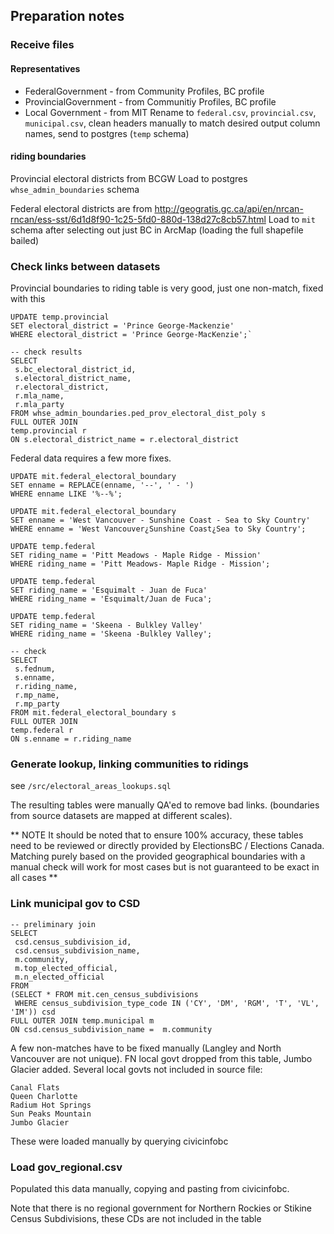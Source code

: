 ## Preparation notes

### Receive files

#### Representatives
- FederalGovernment - from Community Profiles, BC profile
- ProvincialGovernment - from Communitiy Profiles, BC profile
- Local Government - from MIT
Rename to `federal.csv`, `provincial.csv`, `municipal.csv`, clean headers manually to match desired output column names, send to postgres (`temp` schema)

#### riding boundaries
Provincial electoral districts from BCGW
Load to postgres `whse_admin_boundaries` schema

Federal electoral districts are from 
http://geogratis.gc.ca/api/en/nrcan-rncan/ess-sst/6d1d8f90-1c25-5fd0-880d-138d27c8cb57.html
Load to `mit` schema after selecting out just BC in ArcMap (loading the full shapefile bailed)

### Check links between datasets

Provincial boundaries to riding table is very good, just one non-match, fixed with this
```
UPDATE temp.provincial 
SET electoral_district = 'Prince George-Mackenzie' 
WHERE electoral_district = 'Prince George-MacKenzie';`
 
-- check results
SELECT 
 s.bc_electoral_district_id,
 s.electoral_district_name,
 r.electoral_district,
 r.mla_name,
 r.mla_party
FROM whse_admin_boundaries.ped_prov_electoral_dist_poly s
FULL OUTER JOIN
temp.provincial r
ON s.electoral_district_name = r.electoral_district
```

Federal data requires a few more fixes.

```
UPDATE mit.federal_electoral_boundary 
SET enname = REPLACE(enname, '--', ' - ')
WHERE enname LIKE '%--%';

UPDATE mit.federal_electoral_boundary 
SET enname = 'West Vancouver - Sunshine Coast - Sea to Sky Country'
WHERE enname = 'West Vancouver¿Sunshine Coast¿Sea to Sky Country';

UPDATE temp.federal
SET riding_name = 'Pitt Meadows - Maple Ridge - Mission'
WHERE riding_name = 'Pitt Meadows- Maple Ridge - Mission';

UPDATE temp.federal
SET riding_name = 'Esquimalt - Juan de Fuca'
WHERE riding_name = 'Esquimalt/Juan de Fuca';

UPDATE temp.federal
SET riding_name = 'Skeena - Bulkley Valley'
WHERE riding_name = 'Skeena -Bulkley Valley';

-- check 
SELECT 
 s.fednum,
 s.enname,
 r.riding_name,
 r.mp_name,
 r.mp_party
FROM mit.federal_electoral_boundary s
FULL OUTER JOIN
temp.federal r
ON s.enname = r.riding_name
```


### Generate lookup, linking communities to ridings
see `/src/electoral_areas_lookups.sql`

The resulting tables were manually QA'ed to remove bad links. (boundaries from source datasets are mapped at different scales).

** 
NOTE
It should be noted that to ensure 100% accuracy, these tables need to be reviewed or directly provided by ElectionsBC / Elections Canada.  
Matching purely based on the provided geographical boundaries with a manual check will work for most cases but is not guaranteed to be exact in all cases **

### Link municipal gov to CSD
```
-- preliminary join
SELECT 
 csd.census_subdivision_id,
 csd.census_subdivision_name,
 m.community,
 m.top_elected_official,
 m.n_elected_official
FROM 
(SELECT * FROM mit.cen_census_subdivisions
 WHERE census_subdivision_type_code IN ('CY', 'DM', 'RGM', 'T', 'VL', 'IM')) csd
FULL OUTER JOIN temp.municipal m
ON csd.census_subdivision_name =  m.community
```

A few non-matches have to be fixed manually (Langley and North Vancouver are not unique). FN local govt dropped from this table, Jumbo Glacier added.
Several local govts not included in source file:
```
Canal Flats
Queen Charlotte
Radium Hot Springs
Sun Peaks Mountain
Jumbo Glacier
```
These were loaded manually by querying civicinfobc

### Load gov_regional.csv
Populated this data manually, copying and pasting from civicinfobc.  

Note that there is no regional government for Northern Rockies or Stikine Census Subdivisions, these CDs are not included in the table
